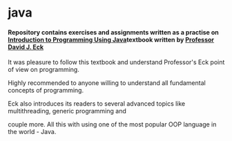 
# java
<html>
  <h4>
      Repository contains exercises and assignments written as a practise on <a href='http://math.hws.edu/javanotes/'>Introduction to Programming Using Java</a>textbook written by <a href='http://math.hws.edu/eck/'>Professor David J. Eck</a>
  </h3>
  <p>It was pleasure to follow this textbook and understand Professor's Eck point of view on programming.</p>
    
  <p>Highly recommended to anyone willing to understand all fundamental concepts of programming.</p>
   
  <p>Eck also introduces its readers to several advanced topics like multithreading, generic programming and </p>
  
  <p>couple more. All this with using one of the most popular OOP language in the world - Java.</p>
</html>
